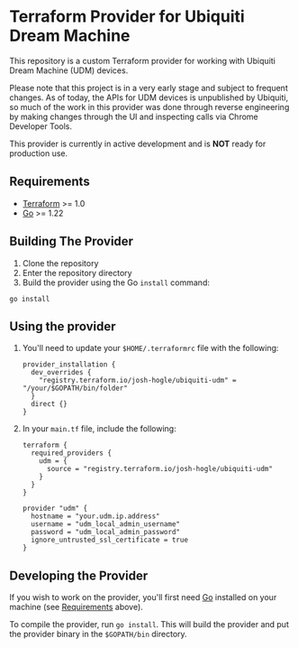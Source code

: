 # Terraform Provider for Ubiquiti Dream Machine

This repository is a custom Terraform provider for working with Ubiquiti Dream Machine (UDM) devices.

Please note that this project is in a very early stage and subject to frequent changes.  As of today, the APIs for UDM devices is unpublished by Ubiquiti, so much of the work in this provider was done through reverse engineering by making changes through the UI and inspecting calls via Chrome Developer Tools.

This provider is currently in active development and is **NOT** ready for production use.

## Requirements

- [Terraform](https://developer.hashicorp.com/terraform/downloads) >= 1.0
- [Go](https://golang.org/doc/install) >= 1.22

## Building The Provider

1. Clone the repository
1. Enter the repository directory
1. Build the provider using the Go `install` command:

```shell
go install
```

## Using the provider

1. You'll need to update your `$HOME/.terraformrc` file with the following:

   ```hcl
   provider_installation {
     dev_overrides {
       "registry.terraform.io/josh-hogle/ubiquiti-udm" = "/your/$GOPATH/bin/folder"
     }
     direct {}
   }
   ```

1. In your `main.tf` file, include the following:

   ```hcl
   terraform {
     required_providers {
       udm = {
         source = "registry.terraform.io/josh-hogle/ubiquiti-udm"
       }
     }
   }

   provider "udm" {
     hostname = "your.udm.ip.address"
     username = "udm_local_admin_username"
     password = "udm_local_admin_password"
     ignore_untrusted_ssl_certificate = true
   }
   ```

## Developing the Provider

If you wish to work on the provider, you'll first need [Go](http://www.golang.org) installed on your machine (see [Requirements](#requirements) above).

To compile the provider, run `go install`. This will build the provider and put the provider binary in the `$GOPATH/bin` directory.
